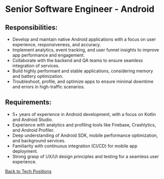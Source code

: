 # Senior Software Engineer - Android

## Responsibilities:

* Develop and maintain native Android applications with a focus on user experience, responsiveness, and accuracy.
* Implement analytics, event tracking, and user funnel insights to improve app performance and engagement.
* Collaborate with the backend and QA teams to ensure seamless integration of services.
* Build highly performant and stable applications, considering memory and battery optimization.
* Troubleshoot, profile, and optimize apps to ensure minimal downtime and errors in high-traffic scenarios.

## Requirements:

* 5+ years of experience in Android development, with a focus on Kotlin and Android Studio.
* Experience with analytics and profiling tools like Firebase, Crashlytics, and Android Profiler.
* Deep understanding of Android SDK, mobile performance optimization, and background services.
* Familiarity with continuous integration (CI/CD) for mobile app deployment.
* Strong grasp of UX/UI design principles and testing for a seamless user experience.


[Back to Tech Positions](tech-job-description.md)
